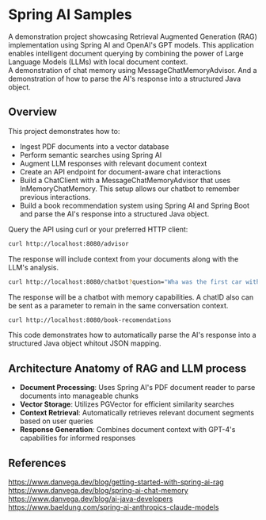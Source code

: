 # Spring AI Samples 

A demonstration project showcasing Retrieval Augmented Generation (RAG) implementation using Spring AI and OpenAI's GPT models. This application enables intelligent document querying by combining the power of Large Language Models (LLMs) with local document context.  
A demonstration of chat memory using MessageChatMemoryAdvisor.
And a demonstration of how to parse the AI's response into a structured Java object.
## Overview

This project demonstrates how to:
- Ingest PDF documents into a vector database
- Perform semantic searches using Spring AI
- Augment LLM responses with relevant document context
- Create an API endpoint for document-aware chat interactions
- Build a ChatClient with a MessageChatMemoryAdvisor that uses InMemoryChatMemory. This setup allows our chatbot to remember previous interactions.  
- Build a book recommendation system using Spring AI and Spring Boot and parse the AI's response into a structured Java object.

Query the API using curl or your preferred HTTP client:

```bash
curl http://localhost:8080/advisor
```
The response will include context from your documents along with the LLM's analysis.

```bash
curl http://localhost:8080/chatbot?question="Wha was the first car with line production?"
```
The response will be a chatbot with memory capabilities. A chatID also can be sent as a parameter to remain in the same conversation context.

```bash
curl http://localhost:8080/book-recomendations
```
This code demonstrates how to automatically parse the AI's response into a structured Java object whitout JSON mapping. 

## Architecture Anatomy of RAG and LLM process

- **Document Processing**: Uses Spring AI's PDF document reader to parse documents into manageable chunks
- **Vector Storage**: Utilizes PGVector for efficient similarity searches
- **Context Retrieval**: Automatically retrieves relevant document segments based on user queries
- **Response Generation**: Combines document context with GPT-4's capabilities for informed responses

## References
https://www.danvega.dev/blog/getting-started-with-spring-ai-rag  
https://www.danvega.dev/blog/spring-ai-chat-memory  
https://www.danvega.dev/blog/ai-java-developers  
https://www.baeldung.com/spring-ai-anthropics-claude-models
